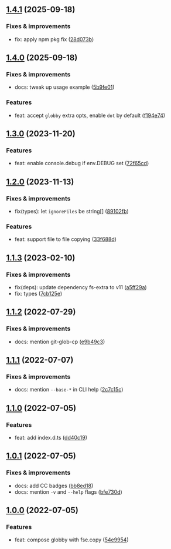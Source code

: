 ## [1.4.1](https://github.com/antongolub/globby-cp/compare/v1.4.0...v1.4.1) (2025-09-18)

### Fixes & improvements
* fix: apply npm pkg fix ([28d073b](https://github.com/antongolub/globby-cp/commit/28d073b7bb8efb5668c3797483c82672f8ea6f09))

## [1.4.0](https://github.com/antongolub/globby-cp/compare/v1.3.0...v1.4.0) (2025-09-18)

### Fixes & improvements
* docs: tweak up usage example ([5b9fe01](https://github.com/antongolub/globby-cp/commit/5b9fe01cb81ea1f8025875ba4ac78443f3123b23))

### Features
* feat: accept `globby` extra opts, enable `dot` by default ([f194e74](https://github.com/antongolub/globby-cp/commit/f194e74c0286b85c77e6ae615ad50becb74dc34e))

## [1.3.0](https://github.com/antongolub/globby-cp/compare/v1.2.0...v1.3.0) (2023-11-20)

### Features
* feat: enable console.debug if env.DEBUG set ([72f65cd](https://github.com/antongolub/globby-cp/commit/72f65cd54ce3ba15a51d52b62140363d4c69ec41))

## [1.2.0](https://github.com/antongolub/globby-cp/compare/v1.1.3...v1.2.0) (2023-11-13)

### Fixes & improvements
* fix(types): let `ignoreFiles` be string[] ([89102fb](https://github.com/antongolub/globby-cp/commit/89102fbc2cab19558717fcec4d0e8294658c0ebf))

### Features
* feat: support file to file copying ([33f688d](https://github.com/antongolub/globby-cp/commit/33f688dc4c38336a0e00eac3207333b9158954cd))

## [1.1.3](https://github.com/antongolub/globby-cp/compare/v1.1.2...v1.1.3) (2023-02-10)

### Fixes & improvements
* fix(deps): update dependency fs-extra to v11 ([a5ff29a](https://github.com/antongolub/globby-cp/commit/a5ff29af1f8456b801ff9a49c9fa91c9a0f66b65))
* fix: types ([7cb125e](https://github.com/antongolub/globby-cp/commit/7cb125e2193c8d557f091d2803deb13f4b42844f))

## [1.1.2](https://github.com/antongolub/globby-cp/compare/v1.1.1...v1.1.2) (2022-07-29)

### Fixes & improvements
* docs: mention git-glob-cp ([e9b49c3](https://github.com/antongolub/globby-cp/commit/e9b49c30cec62ee3798a8c644052248d5d65d999))

## [1.1.1](https://github.com/antongolub/globby-cp/compare/v1.1.0...v1.1.1) (2022-07-07)

### Fixes & improvements
* docs: mention `--base-*` in CLI help ([2c7c15c](https://github.com/antongolub/globby-cp/commit/2c7c15ca89985196b3378dbfa68b8e55ccfe2f5a))

## [1.1.0](https://github.com/antongolub/globby-cp/compare/v1.0.1...v1.1.0) (2022-07-05)

### Features
* feat: add index.d.ts ([dd40c19](https://github.com/antongolub/globby-cp/commit/dd40c19128a910cf332725b32aa86514d97cbd06))

## [1.0.1](https://github.com/antongolub/globby-cp/compare/v1.0.0...v1.0.1) (2022-07-05)

### Fixes & improvements
* docs: add CC badges ([bb8ed18](https://github.com/antongolub/globby-cp/commit/bb8ed1810c30363bf2e6c432cc4bd158f07d4cb3))
* docs: mention `-v` and `--help` flags ([bfe730d](https://github.com/antongolub/globby-cp/commit/bfe730dcc4abc4e0eae1646cfc25664dd4bd5d24))

## [1.0.0](https://github.com/antongolub/globby-cp/compare/undefined...v1.0.0) (2022-07-05)

### Features
* feat: compose globby with fse.copy ([54e9954](https://github.com/antongolub/globby-cp/commit/54e99546e3806def1e8128c4bf8d337cbc2ae96a))
